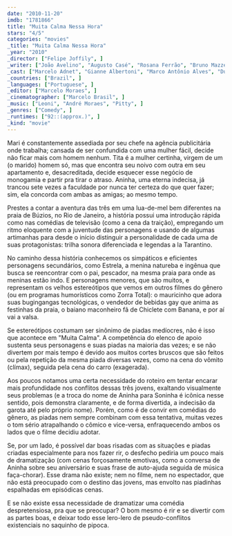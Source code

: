 ```yaml
---
date: "2010-11-20"
imdb: "1781866"
title: "Muita Calma Nessa Hora"
stars: "4/5"
categories: "movies"
_title: "Muita Calma Nessa Hora"
_year: "2010"
_director: ["Felipe Joffily", ]
_writer: ["João Avelino", "Augusto Casé", "Rosana Ferrão", "Bruno Mazzeo", "Rik Nogueira", ]
_cast: ["Marcelo Adnet", "Gianne Albertoni", "Marco Antônio Alves", "Dudu Azevedo", "Laura Cardoso", "Louise Cardoso", "Fausto Fanti", "Thelmo Fernandes", "Nelson Freitas", ]
_countries: ["Brazil", ]
_languages: ["Portuguese", ]
_editor: ["Marcelo Moraes", ]
_cinematographer: ["Marcelo Brasil", ]
_music: ["Leoni", "André Moraes", "Pitty", ]
_genres: ["Comedy", ]
_runtimes: ["92::(approx.)", ]
_kind: "movie"
---
```

Mari é constantemente assediada por seu chefe na agência publicitária onde trabalha; cansada de ser confundida com uma mulher fácil, decide não ficar mais com homem nenhum. Tita é a mulher certinha, virgem de um (o marido) homem só, mas que encontra seu noivo com outra em seu apartamento e, desacreditada, decide esquecer esse negócio de monogamia e partir pra tirar o atraso. Aninha, uma eterna indecisa, já trancou sete vezes a faculdade por nunca ter certeza do que quer fazer; sim, ela concorda com ambas as amigas; ao mesmo tempo.

Prestes a contar a aventura das três em uma lua-de-mel bem diferentes na praia de Búzios, no Rio de Janeiro, a história possui uma introdução rápida como nas comédias de televisão (como a cena da traição), empregando um ritmo eloquente com a juventude das personagens e usando de algumas artimanhas para desde o início distinguir a personalidade de cada uma de suas protagonistas: trilha sonora diferenciada e legendas a la Tarantino.

No caminho dessa história conhecemos os simpáticos e eficientes personagens secundários, como Estrela, a menina natureba e ingênua que busca se reencontrar com o pai, pescador, na mesma praia para onde as meninas estão indo. E personagens menores, que são muitos, e representam os velhos estereótipos que vemos em outros filmes do gênero (ou em programas humorísticos como Zorra Total): o mauricinho que adora suas bugingangas tecnológicas, o vendedor de bebidas gay que anima as festinhas da praia, o baiano maconheiro fã de Chiclete com Banana, e por aí vai a valsa.

Se estereótipos costumam ser sinônimo de piadas medíocres, não é isso que acontece em "Muita Calma". A competência do elenco de apoio sustenta seus personagens e suas piadas na maioria das vezes; e se não divertem por mais tempo é devido aos muitos cortes bruscos que são feitos ou pela repetição da mesma piada diversas vezes, como na cena do vômito (clímax), seguida pela cena do carro (exagerada).

Aos poucos notamos uma certa necessidade do roteiro em tentar encarar mais profundidade nos conflitos dessas três jovens, exaltando visualmente seus problemas (e a troca do nome de Aninha para Soninha é icônica nesse sentido, pois demonstra claramente, e de forma divertida, a indecisão da garota até pelo próprio nome). Porém, como é de convir em comédias do gênero, as piadas nem sempre combinam com essa tentativa, muitas vezes o tom sério atrapalhando o cômico e vice-versa, enfraquecendo ambos os lados que o filme decidiu adotar.

Se, por um lado, é possível dar boas risadas com as situações e piadas criadas especialmente para nos fazer rir, o desfecho pediria um pouco mais de dramatização (com cenas forçosamente emotivas, como a conversa de Aninha sobre seu aniversário e suas frase de auto-ajuda seguida de música faça-chorar). Esse drama não existe; nem no filme, nem no espectador, que não está preocupado com o destino das jovens, mas envolto nas piadinhas espalhadas em episódicas cenas.

E se não existe essa necessidade de dramatizar uma comédia despretensiosa, pra que se preocupar? O bom mesmo é rir e se divertir com as partes boas, e deixar todo esse lero-lero de pseudo-conflitos existenciais no saquinho de pipoca.

